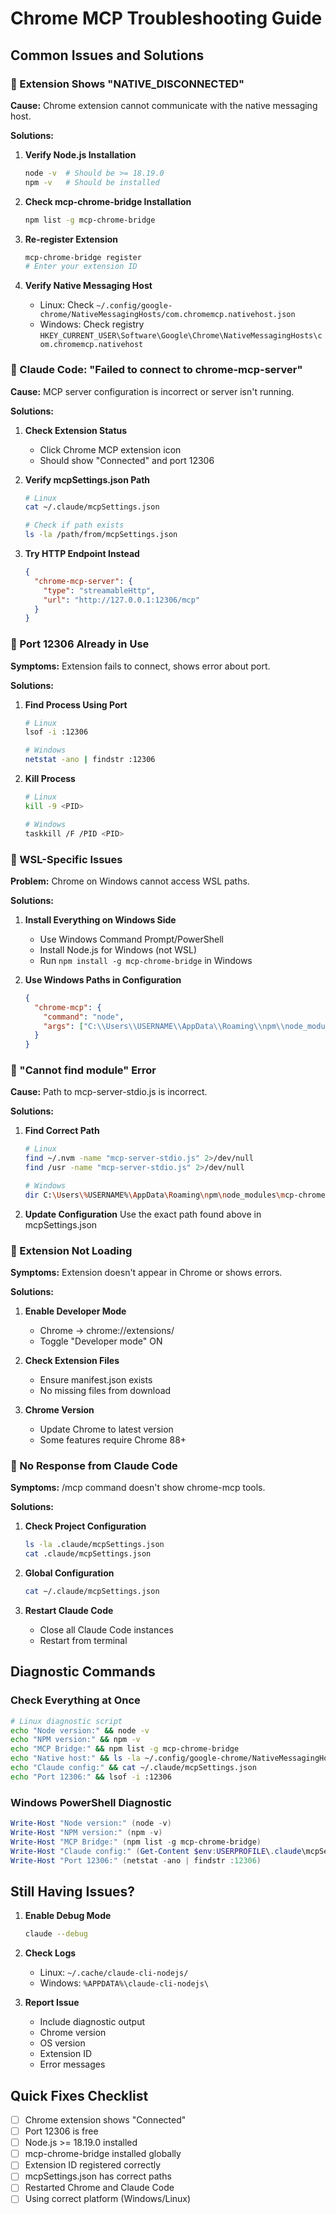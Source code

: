 # Chrome MCP Troubleshooting Guide

## Common Issues and Solutions

### 🔴 Extension Shows "NATIVE_DISCONNECTED"

**Cause:** Chrome extension cannot communicate with the native messaging host.

**Solutions:**
1. **Verify Node.js Installation**
   ```bash
   node -v  # Should be >= 18.19.0
   npm -v   # Should be installed
   ```

2. **Check mcp-chrome-bridge Installation**
   ```bash
   npm list -g mcp-chrome-bridge
   ```

3. **Re-register Extension**
   ```bash
   mcp-chrome-bridge register
   # Enter your extension ID
   ```

4. **Verify Native Messaging Host**
   - Linux: Check `~/.config/google-chrome/NativeMessagingHosts/com.chromemcp.nativehost.json`
   - Windows: Check registry `HKEY_CURRENT_USER\Software\Google\Chrome\NativeMessagingHosts\com.chromemcp.nativehost`

### 🔴 Claude Code: "Failed to connect to chrome-mcp-server"

**Cause:** MCP server configuration is incorrect or server isn't running.

**Solutions:**
1. **Check Extension Status**
   - Click Chrome MCP extension icon
   - Should show "Connected" and port 12306

2. **Verify mcpSettings.json Path**
   ```bash
   # Linux
   cat ~/.claude/mcpSettings.json
   
   # Check if path exists
   ls -la /path/from/mcpSettings.json
   ```

3. **Try HTTP Endpoint Instead**
   ```json
   {
     "chrome-mcp-server": {
       "type": "streamableHttp",
       "url": "http://127.0.0.1:12306/mcp"
     }
   }
   ```

### 🔴 Port 12306 Already in Use

**Symptoms:** Extension fails to connect, shows error about port.

**Solutions:**
1. **Find Process Using Port**
   ```bash
   # Linux
   lsof -i :12306
   
   # Windows
   netstat -ano | findstr :12306
   ```

2. **Kill Process**
   ```bash
   # Linux
   kill -9 <PID>
   
   # Windows
   taskkill /F /PID <PID>
   ```

### 🔴 WSL-Specific Issues

**Problem:** Chrome on Windows cannot access WSL paths.

**Solutions:**
1. **Install Everything on Windows Side**
   - Use Windows Command Prompt/PowerShell
   - Install Node.js for Windows (not WSL)
   - Run `npm install -g mcp-chrome-bridge` in Windows

2. **Use Windows Paths in Configuration**
   ```json
   {
     "chrome-mcp": {
       "command": "node",
       "args": ["C:\\Users\\USERNAME\\AppData\\Roaming\\npm\\node_modules\\mcp-chrome-bridge\\dist\\mcp\\mcp-server-stdio.js"]
     }
   }
   ```

### 🔴 "Cannot find module" Error

**Cause:** Path to mcp-server-stdio.js is incorrect.

**Solutions:**
1. **Find Correct Path**
   ```bash
   # Linux
   find ~/.nvm -name "mcp-server-stdio.js" 2>/dev/null
   find /usr -name "mcp-server-stdio.js" 2>/dev/null
   
   # Windows
   dir C:\Users\%USERNAME%\AppData\Roaming\npm\node_modules\mcp-chrome-bridge\dist\mcp\*.js
   ```

2. **Update Configuration**
   Use the exact path found above in mcpSettings.json

### 🔴 Extension Not Loading

**Symptoms:** Extension doesn't appear in Chrome or shows errors.

**Solutions:**
1. **Enable Developer Mode**
   - Chrome → chrome://extensions/
   - Toggle "Developer mode" ON

2. **Check Extension Files**
   - Ensure manifest.json exists
   - No missing files from download

3. **Chrome Version**
   - Update Chrome to latest version
   - Some features require Chrome 88+

### 🔴 No Response from Claude Code

**Symptoms:** /mcp command doesn't show chrome-mcp tools.

**Solutions:**
1. **Check Project Configuration**
   ```bash
   ls -la .claude/mcpSettings.json
   cat .claude/mcpSettings.json
   ```

2. **Global Configuration**
   ```bash
   cat ~/.claude/mcpSettings.json
   ```

3. **Restart Claude Code**
   - Close all Claude Code instances
   - Restart from terminal

## Diagnostic Commands

### Check Everything at Once
```bash
# Linux diagnostic script
echo "Node version:" && node -v
echo "NPM version:" && npm -v
echo "MCP Bridge:" && npm list -g mcp-chrome-bridge
echo "Native host:" && ls -la ~/.config/google-chrome/NativeMessagingHosts/
echo "Claude config:" && cat ~/.claude/mcpSettings.json
echo "Port 12306:" && lsof -i :12306
```

### Windows PowerShell Diagnostic
```powershell
Write-Host "Node version:" (node -v)
Write-Host "NPM version:" (npm -v)
Write-Host "MCP Bridge:" (npm list -g mcp-chrome-bridge)
Write-Host "Claude config:" (Get-Content $env:USERPROFILE\.claude\mcpSettings.json)
Write-Host "Port 12306:" (netstat -ano | findstr :12306)
```

## Still Having Issues?

1. **Enable Debug Mode**
   ```bash
   claude --debug
   ```

2. **Check Logs**
   - Linux: `~/.cache/claude-cli-nodejs/`
   - Windows: `%APPDATA%\claude-cli-nodejs\`

3. **Report Issue**
   - Include diagnostic output
   - Chrome version
   - OS version
   - Extension ID
   - Error messages

## Quick Fixes Checklist

- [ ] Chrome extension shows "Connected"
- [ ] Port 12306 is free
- [ ] Node.js >= 18.19.0 installed
- [ ] mcp-chrome-bridge installed globally
- [ ] Extension ID registered correctly
- [ ] mcpSettings.json has correct paths
- [ ] Restarted Chrome and Claude Code
- [ ] Using correct platform (Windows/Linux)